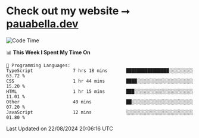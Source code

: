 # Check out my website ⭢ [pauabella.dev](https://pauabella.dev)

<!--START_SECTION:waka-->
![Code Time](http://img.shields.io/badge/Code%20Time-3%2C654%20hrs%2039%20mins-blue)

📊 **This Week I Spent My Time On** 

```text
💬 Programming Languages: 
TypeScript               7 hrs 18 mins       ████████████████░░░░░░░░░   63.72 % 
CSS                      1 hr 44 mins        ████░░░░░░░░░░░░░░░░░░░░░   15.20 % 
HTML                     1 hr 15 mins        ███░░░░░░░░░░░░░░░░░░░░░░   11.01 % 
Other                    49 mins             ██░░░░░░░░░░░░░░░░░░░░░░░   07.20 % 
JavaScript               12 mins             ░░░░░░░░░░░░░░░░░░░░░░░░░   01.80 % 
```


 Last Updated on 22/08/2024 20:06:16 UTC
<!--END_SECTION:waka-->
